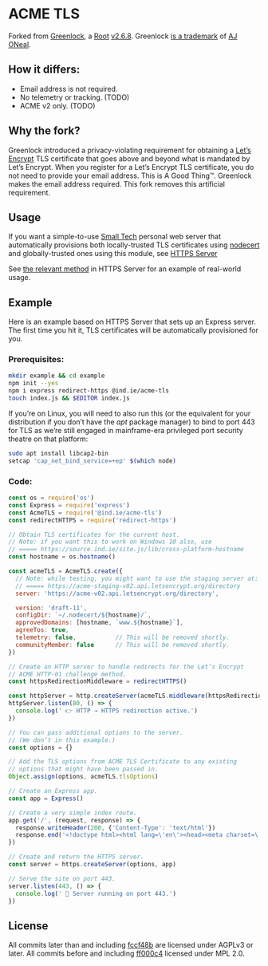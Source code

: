 # ACME TLS

Forked from [Greenlock](https://git.coolaj86.com/coolaj86/greenlock.js), a [Root](https://therootcompany.com/) [v2.6.8](https://git.coolaj86.com/coolaj86/greenlock.js/src/tag/v2.6.8). Greenlock [is a trademark](https://greenlock.domains/legal/#trademark) of [AJ ONeal](https://coolaj86.com/).

## How it differs:

  * Email address is not required.
  * No telemetry or tracking. (TODO)
  * ACME v2 only. (TODO)

## Why the fork?

Greenlock introduced a privacy-violating requirement for obtaining a [Let’s Encrypt](https://letsencrypt.org) TLS certificate that goes above and beyond what is mandated by Let’s Encrypt. When you register for a Let’s Encrypt TLS certificate, you do not need to provide your email address. This is A Good Thing™. Greenlock makes the email address required. This fork removes this artificial requirement.

## Usage

If you want a simple-to-use [Small Tech](https://ar.al/2019/03/04/small-technology/) personal web server that automatically provisions both locally-trusted TLS certificates using [nodecert]() and globally-trusted ones using this module, see [HTTPS Server](https://source.ind.ie/hypha/tools/https-server/)

See [the relevant method](https://source.ind.ie/hypha/tools/https-server/blob/master/index.js) in HTTPS Server for an example of real-world usage.

## Example

Here is an example based on HTTPS Server that sets up an Express server. The first time you hit it, TLS certificates will be automatically provisioned for you.

### Prerequisites:

```sh
mkdir example && cd example
npm init --yes
npm i express redirect-https @ind.ie/acme-tls
touch index.js && $EDITOR index.js
```

If you’re on Linux, you will need to also run this (or the equivalent for your distribution if you don’t have the _apt_ package manager) to bind to port 443 for TLS as we’re still engaged in mainframe-era privileged port security theatre on that platform:

```sh
sudo apt install libcap2-bin
setcap 'cap_net_bind_service=+ep' $(which node)
```

### Code:

```js
const os = require('os')
const Express = require('express')
const AcmeTLS = require('@ind.ie/acme-tls')
const redirectHTTPS = require('redirect-https')

// Obtain TLS certificates for the current host.
// Note: if you want this to work on Windows 10 also, use
// ===== https://source.ind.ie/site.js/lib/cross-platform-hostname
const hostname = os.hostname()

const acmeTLS = AcmeTLS.create({
  // Note: while testing, you might want to use the staging server at:
  // ===== https://acme-staging-v02.api.letsencrypt.org/directory
  server: 'https://acme-v02.api.letsencrypt.org/directory',

  version: 'draft-11',
  configDir: `~/.nodecert/${hostname}/`,
  approvedDomains: [hostname, `www.${hostname}`],
  agreeTos: true,
  telemetry: false,           // This will be removed shortly.
  communityMember: false      // This will be removed shortly.
})

// Create an HTTP server to handle redirects for the Let’s Encrypt
// ACME HTTP-01 challenge method.
const httpsRedirectionMiddleware = redirectHTTPS()

const httpServer = http.createServer(acmeTLS.middleware(httpsRedirectionMiddleware))
httpServer.listen(80, () => {
  console.log(' 👉 HTTP → HTTPS redirection active.')
})

// You can pass additional options to the server.
// (We don’t in this example.)
const options = {}

// Add the TLS options from ACME TLS Certificate to any existing
// options that might have been passed in.
Object.assign(options, acmeTLS.tlsOptions)

// Create an Express app.
const app = Express()

// Create a very simple index route.
app.get('/', (request, response) => {
  response.writeHeader(200, {'Content-Type': 'text/html'})
  response.end('<!doctype html><html lang=\'en\'><head><meta charset=\'utf-8\'/><title>Hello, world!</title><style>body{background-color: white; font-family: sans-serif;}</style></head><body><h1>Hello, world!</h1></body></html>')
})

// Create and return the HTTPS server.
const server = https.createServer(options, app)

// Serve the site on port 443.
server.listen(443, () => {
  console.log(' 🎉 Server running on port 443.')
})
```

## License

All commits later than and including [fccf48b](https://source.ind.ie/hypha/tools/acme-tls/commit/fccf48bb43c77499d79a55d70233384323fdd988) are licensed under AGPLv3 or later. All commits before and including [ff000c4](https://source.ind.ie/hypha/tools/acme-tls/commit/ff000c40f115192407f6927590fb5229a6754680) licensed under MPL 2.0.
